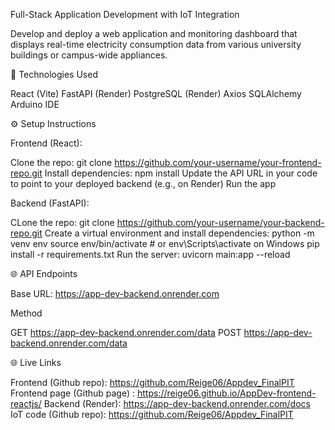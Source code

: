 Full-Stack Application Development with IoT Integration

Develop and deploy a web application and monitoring dashboard that displays real-time electricity consumption data from various university buildings or campus-wide appliances.

🚀 Technologies Used

React (Vite)
FastAPI (Render) 
PostgreSQL (Render)
Axios
SQLAlchemy
Arduino IDE



⚙️ Setup Instructions

Frontend (React):

Clone the repo: git clone https://github.com/your-username/your-frontend-repo.git
Install dependencies: npm install
Update the API URL in your code to point to your deployed backend (e.g., on Render)
Run the app

Backend (FastAPI):

CLone the repo: git clone https://github.com/your-username/your-backend-repo.git
Create a virtual environment and install dependencies: python -m venv env source env/bin/activate # or env\Scripts\activate on Windows pip install -r requirements.txt
Run the server: uvicorn main:app --reload

🌐 API Endpoints

Base URL: https://app-dev-backend.onrender.com

Method

GET https://app-dev-backend.onrender.com/data
POST https://app-dev-backend.onrender.com/data

🌐 Live Links

Frontend (Github repo): https://github.com/Reige06/Appdev_FinalPIT
Frontend page (Github page) : https://reige06.github.io/AppDev-frontend-reactjs/
Backend (Render): https://app-dev-backend.onrender.com/docs
IoT code (Github repo): https://github.com/Reige06/Appdev_FinalPIT
